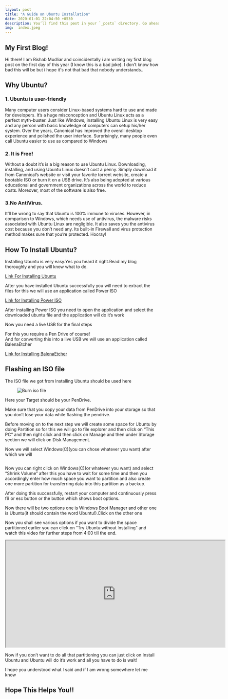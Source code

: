 ```yaml
---
layout: post
title: "A Guide on Ubuntu Installation"
date: 2020-01-01 22:04:50 +0530
description: You’ll find this post in your `_posts` directory. Go ahead and edit it and re-build the site to see your changes. # Add post description (optional)
img:  index.jpeg
---
```

<!-- wp:image {"id":16,"sizeSlug":"large"} -->

<!-- /wp:image -->

<!-- wp:paragraph {"fontSize":"large"} -->

<!-- /wp:paragraph -->

<!-- wp:heading -->
<h2>My First Blog!</h2>
<!-- /wp:heading -->

<!-- wp:paragraph {"fontSize":"normal"} -->
<p class="has-normal-font-size">Hi there! I am Rishab Mudliar and coincidentally i am writing my first blog post on the first day of this year (I know this is a bad joke). I don't know how bad this will be but i hope it's not that bad that nobody understands..</p>
<!-- /wp:paragraph -->

<!-- wp:heading -->
<h2>Why Ubuntu?</h2>
<!-- /wp:heading -->

<!-- wp:heading {"level":3} -->
<h3>1. Ubuntu is user-friendly</h3>
<!-- /wp:heading -->

<!-- wp:paragraph -->
<p>Many computer users consider Linux-based systems hard to use and made for developers. It’s a huge misconception and Ubuntu Linux acts as a perfect myth-buster. Just like Windows, installing Ubuntu Linux is very easy and any person with basic knowledge of computers can setup his/her system. Over the years, Canonical has improved the overall desktop experience and polished the user interface. Surprisingly, many people even call Ubuntu easier to use as compared to Windows</p>
<!-- /wp:paragraph -->

<!-- wp:heading -->
<h3>2. It is Free!</h3>
<!-- /wp:heading -->

<!-- wp:paragraph -->
<p> Without a doubt it’s is a big reason to use Ubuntu Linux. Downloading, installing, and using Ubuntu Linux doesn’t cost a penny. Simply&nbsp;download it from Canonical’s website or visit your favorite torrent website, create a bootable ISO or burn it on a USB drive. It’s also being adopted at various educational and government organizations across the world to reduce costs. Moreover, most of the software is also free. </p>
<!-- /wp:paragraph -->

<!-- wp:heading -->
<h3>3.No AntiVirus.</h3>
<!-- /wp:heading -->

<!-- wp:paragraph -->
<p> It’ll be wrong to say that Ubuntu is 100% immune to viruses. However, in comparison to Windows,&nbsp;which needs use&nbsp;of antivirus, the malware risks associated with Ubuntu Linux are negligible. It also saves you the antivirus cost because you don’t need any. Its built-in Firewall and virus protection method makes sure that you’re protected. Hooray!</p>
<!-- /wp:paragraph -->

<!-- wp:heading {"level":1} -->
<h2>How To Install Ubuntu?</h2>
<!-- /wp:heading -->

<!-- wp:paragraph -->
<p>Installing Ubuntu is very easy.Yes you heard it right.Read my blog thoroughly and you will know what to do.</p>
<!-- /wp:paragraph -->

<!-- wp:paragraph -->
<!-- /wp:paragraph -->

<!-- wp:group -->
<div class="wp-block-group"><div class="wp-block-group__inner-container"><!-- wp:paragraph -->
<p><a href="https://ubuntu.com/download/desktop">Link For Installing Ubuntu</a></p>
<!-- /wp:paragraph --></div></div>
<!-- /wp:group -->

<!-- wp:paragraph -->
<p>After you have installed Ubuntu successfully you will need to extract the files for this we will use an application called Power ISO</p>
<!-- /wp:paragraph -->

<!-- wp:paragraph -->
<!-- /wp:paragraph -->

<!-- wp:paragraph -->
<p><a href="https://www.poweriso.com/download.php">Link for Installing Power ISO</a></p>
<!-- /wp:paragraph -->

<!-- wp:paragraph -->
<p>After Installing Power ISO you need to open the application and select the downloaded ubuntu file and the application will do it’s work</p>
<!-- /wp:paragraph -->

<!-- wp:paragraph -->
<p>Now you need a live USB for the final steps</p>
<!-- /wp:paragraph -->

<!-- wp:paragraph -->
<p>For this you require a Pen Drive of course!<br>And for converting this into a live USB we will use an application called BalenaEtcher</p>
<!-- /wp:paragraph -->



<!-- wp:paragraph -->
<p><a href="https://www.balena.io/etcher/">Link for Installing BalenaEtcher</a></p>
<!-- /wp:paragraph -->

<!-- wp:heading -->
<h2>Flashing an ISO file</h2>
<!-- /wp:heading -->

<!-- wp:paragraph -->
<p>The ISO file we got from Installing Ubuntu should be used here</p>
<!-- /wp:paragraph -->

<!-- wp:image {"id":5783} -->
<figure class="wp-block-image"><img src="https://vitux.com/wp-content/uploads/2019/06/word-image-127.png" alt="Burn iso file" class="wp-image-5783"/></figure>
<!-- /wp:image -->

<!-- wp:paragraph -->
<p>Here your Target should be your PenDrive.</p>
<!-- /wp:paragraph -->

<!-- wp:paragraph -->
<p>Make sure that you copy your data from PenDrive into your storage so that you don’t lose your data while flashing the pendrive.</p>
<!-- /wp:paragraph -->

<!-- wp:paragraph -->
<p>Before moving on to the next step we will create some space for Ubuntu by doing Partition so for this we will go to file explorer and then click on “This PC” and then right click and then click on Manage and then under Storage section we will click on Disk Management.</p>
<!-- /wp:paragraph -->

<!-- wp:paragraph -->
<p>Now we will select Windows(C)(you can chose whatever you want) after which we will</p>
<!-- /wp:paragraph -->

<!-- wp:image {"id":38} -->
<figure class="wp-block-image"><img src="https://ub8home.files.wordpress.com/2020/01/computer-management-1_1_2020-4_35_40-pm.png?w=1024" alt="" class="wp-image-38"/></figure>
<!-- /wp:image -->

<!-- wp:paragraph -->
<p>Now you can right click on Windows(C)(or whatever you want) and select “Shrink Volume” after this you have to wait for some time and then you accordingly enter how much space you want to partition and also create one more partition for transferring data into this partition as a backup.</p>
<!-- /wp:paragraph -->

<!-- wp:paragraph -->
<p>After doing this successfully, restart your computer and continuously press f9 or esc button or the button which shows boot options.</p>
<!-- /wp:paragraph -->

<!-- wp:paragraph -->
<p>Now there will be two options one is Windows Boot Manager and other one is Ubuntu(it should contain the word Ubuntu!).Click on the other one</p>
<!-- /wp:paragraph -->

<!-- wp:paragraph -->
<p>Now you shall see various options if you want to divide the space partitioned earlier you can click on “Try Ubuntu without Installing” and watch this video for further steps from 4:00 till the end.<br></p>
<!-- /wp:paragraph -->

<!-- wp:embed {"url":"https://www.youtube.com/watch?v=TgDURedNZSs","type":"rich","providerNameSlug":"youtube","responsive":true,"className":"wp-embed-aspect-16-9 wp-has-aspect-ratio"} -->

<!-- /wp:embed -->
<iframe width="720" height="350"
src="https://www.youtube.com/embed/TgDURedNZSs
">
</iframe>
<!-- wp:paragraph -->
<p>Now if you don’t want to do all that partitioning you can just click on Install Ubuntu and Ubuntu will do it’s work and all you have to do is wait!</p>
<!-- /wp:paragraph -->

<!-- wp:paragraph -->
<p>I hope you understood what I said and if I am wrong somewhere let me know</p>
<!-- /wp:paragraph -->

<!-- wp:heading -->
<h2>Hope This Helps You!!</h2>
<!-- /wp:heading -->
